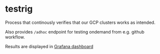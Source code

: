 # testrig

Process that continously verifies that our GCP clusters works as intended.

Also provides `/adhoc` endpoint for testing ondemand from e.g. github workflow.

Results are displayed in [Grafana dashboard](https://grafana.adeo.no/d/2hW2z1hMk/connectivity-tests?orgId=1)